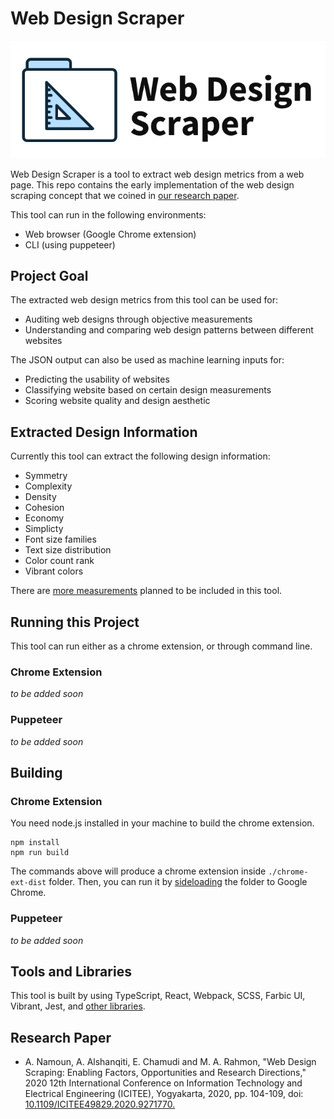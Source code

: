# Web Design Scraper

<img src="./assets/logo.svg"/>

Web Design Scraper is a tool to extract web design metrics from a web page. This repo contains the early implementation of the web design scraping concept that we coined in [our research paper](https://ieeexplore.ieee.org/abstract/document/9271770).

This tool can run in the following environments:
- Web browser (Google Chrome extension)
- CLI (using puppeteer)

## Project Goal

The extracted web design metrics from this tool can be used for:
- Auditing web designs through objective measurements
- Understanding and comparing web design patterns between different websites

The JSON output can also be used as machine learning inputs for:
- Predicting the usability of websites
- Classifying website based on certain design measurements
- Scoring website quality and design aesthetic

## Extracted Design Information

Currently this tool can extract the following design information:
- Symmetry
- Complexity
- Density
- Cohesion
- Economy
- Simplicty
- Font size families
- Text size distribution
- Color count rank
- Vibrant colors

There are [more measurements](./web-design-factors.md) planned to be included in this tool.

## Running this Project

This tool can run either as a chrome extension, or through command line.

### Chrome Extension

<!-- TODO Add screenshot -->

*to be added soon*

### Puppeteer

<!-- TODO Add screenshot -->

*to be added soon*

## Building

### Chrome Extension

You need node.js installed in your machine to build the chrome extension.

```
npm install
npm run build
```

The commands above will produce a chrome extension inside `./chrome-ext-dist` folder.
Then, you can run it by [sideloading](https://developer.chrome.com/docs/extensions/mv2/getstarted/#unpacked) the folder to Google Chrome.

### Puppeteer

*to be added soon*

## Tools and Libraries

This tool is built by using TypeScript, React, Webpack, SCSS, Farbic UI, Vibrant, Jest, and [other libraries](./package.json).

## Research Paper

- A. Namoun, A. Alshanqiti, E. Chamudi and M. A. Rahmon, "Web Design Scraping: Enabling Factors, Opportunities and Research Directions," 2020 12th International Conference on Information Technology and Electrical Engineering (ICITEE), Yogyakarta, 2020, pp. 104-109, doi: [10.1109/ICITEE49829.2020.9271770.](https://ieeexplore.ieee.org/abstract/document/9271770)

<!-- TODO Add citing -->
